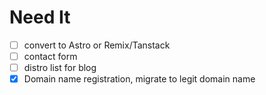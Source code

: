 # Need It

- [ ] convert to Astro or Remix/Tanstack
- [ ] contact form
- [ ] distro list for blog
- [x] Domain name registration, migrate to legit domain name
